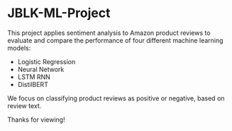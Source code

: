 # JBLK-ML-Project

This project applies sentiment analysis to Amazon product reviews to evaluate and compare the performance of four different machine learning models:
- Logistic Regression
- Neural Network
- LSTM RNN
- DistilBERT

We focus on classifying product reviews as positive or negative, based on review text.

Thanks for viewing!

